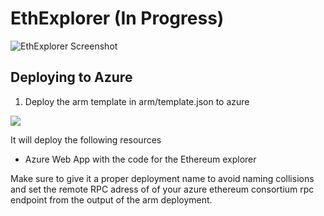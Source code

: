 # EthExplorer (In Progress)

![EthExplorer Screenshot](http://i.imgur.com/NHFYq0x.png)

## Deploying to Azure
1. Deploy the arm template in arm/template.json to azure
<a href="https://portal.azure.com/#create/Microsoft.Template/uri/https%3A%2F%2Fraw.githubusercontent.com%2Fdenniszielke%2Fexplorer%2Fmaster%2Farm%2Ftemplate.json" target="_blank">
    <img src="http://azuredeploy.net/deploybutton.png"/>
</a>  

It will deploy the following resources
- Azure Web App with the code for the Ethereum explorer

Make sure to give it a proper deployment name to avoid naming collisions and set the remote RPC adress of of your azure ethereum consortium rpc endpoint from the output of the arm deployment.